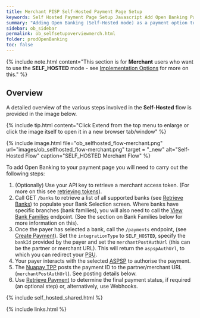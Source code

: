 ```yaml
---
title: Merchant PISP Self-Hosted Payment Page Setup
keywords: Self Hosted Payment Page Setup Javascript Add Open Banking Payment Page
summary: "Adding Open Banking (Self-Hosted mode) as a payment option to your Payment Page requires configuration as outlined below. In Self-Hosted mode you must develop your own user interface."
sidebar: ob_sidebar
permalink: ob_selfsetupoverviewmerch.html
folder: prodOpenBanking
toc: false
---
```


{% include note.html content="This section is for **Merchant** users who want to use the **SELF_HOSTED** mode - see [Implementation Options](ob_pispimplementation.html) for more on this." %}

## Overview

A detailed overview of the various steps involved in the **Self-Hosted** flow is provided in the image below.

{% include tip.html content="Click Extend from the top menu to enlarge or click the image itself to open it in a new browser tab/window" %}

{% include image.html file="ob_selfhosted_flow-merchant.png" url="images/ob_selfhosted_flow-merchant.png" target = "_new" alt="Self-Hosted Flow" caption="SELF_HOSTED Merchant Flow" %}

To add Open Banking to your payment page you will need to carry out the following steps:

1. (Optionally) Use your API key to retrieve a merchant access token. (For more on this see [retrieving tokens](ob_partnerintegration.html#api-details---post-tokens)).
1.  Call GET `/banks` to retrieve a list of all supported banks (see [Retrieve Banks](ob_getbank.html)) to populate your Bank Selection screen. Where banks have specific branches (bank families), you will also need to call the [View Bank Families](ob_getbankfamilies.html) endpoint. (See the section on Bank Families below for more information on this).  
1. Once the payer has selected a bank, call the `/payments` endpoint, (see [Create Payment](ob_createpayment.html)).
Set the `integrationType` to `SELF_HOSTED`, specify the `bankId` provided by the payer and set the `merchantPostAuthUrl` (this can be the partner or merchant URL). This will return the `aspspAuthUrl`, to which you can redirect your <a href="#" data-toggle="tooltip" data-original-title="{{site.data.glossary.psu}}">PSU</a>.
1. Your payer interacts with the selected <a href="#" data-toggle="tooltip" data-original-title="{{site.data.glossary.aspsp}}">ASPSP</a> to authorise the payment.
1. The <a href="#" data-toggle="tooltip" data-original-title="{{site.data.glossary.nupay_tpp}}">Nuapay TPP</a> posts the payment ID to the partner/merchant URL (`merchantPostAuthUrl`). See posting details below.
1. Use [Retrieve Payment](ob_retrievepayment.html) to determine the final payment status, if required (an optional step) or, alternatively, use Webhooks.

{% include self_hosted_shared.html %}

{% include links.html %}
